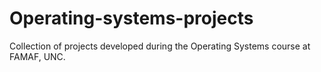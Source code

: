 # Operating-systems-projects
Collection of projects developed during the Operating Systems course at FAMAF, UNC.


